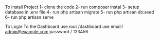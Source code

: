 To install Project 
1- clone the code
2- run composer instal
3- setup database in .env file
4- run php artisan migrate
5- run php artisan db:seed
6- run php artisan serve

To Login To the Dashboard 
use rout /dashboard
use email/ admin@example.com
password / 123456
